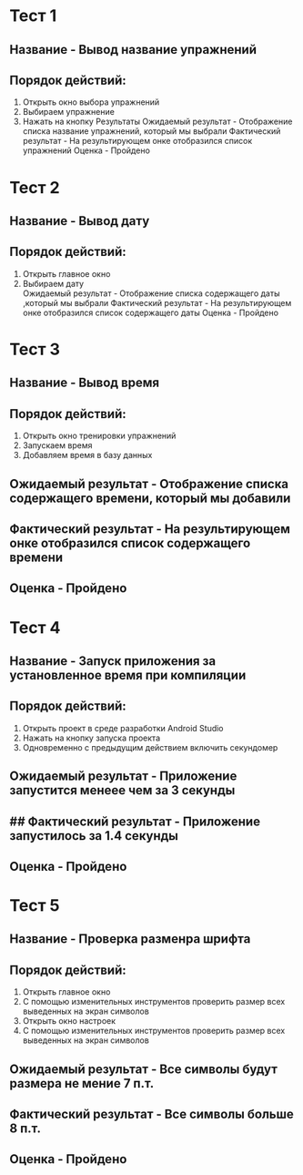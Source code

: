 #  Тест 1
## Название - Вывод название упражнений   
## Порядок действий: 
1. Открыть окно выбора упражнений 
2. Выбираем упражнение 
3. Нажать на кнопку Результаты 
Ожидаемый результат - Отображение списка название упражнений, который мы выбрали 
Фактический результат - На результирующем онке отобразился список упражнений 
Оценка - Пройдено


#  Тест 2
## Название - Вывод дату    
## Порядок действий: 
1. Открыть главное окно 
2. Выбираем дату   
Ожидаемый результат - Отображение списка содержащего даты ,который мы выбрали 
Фактический результат - На результирующем онке отобразился список содержащего даты 
Оценка - Пройдено


#  Тест 3
## Название - Вывод время 
## Порядок действий: 
1. Открыть окно тренировки упражнений   
2. Запускаем время 
3. Добавляем время в базу данных
## Ожидаемый результат - Отображение списка содержащего времени, который мы добавили
## Фактический результат - На результирующем онке отобразился список содержащего времени 
## Оценка - Пройдено



#  Тест 4
## Название - Запуск приложения за установленное время при компиляции
## Порядок действий: 
1. Открыть проект в среде разработки Android Studio
2. Нажать на кнопку запуска проекта
3. Одновременно с предыдущим действием включить секундомер
## Ожидаемый результат - Приложение запустится менеее чем за 3 секунды
## ## Фактический результат - Приложение запустилось за 1.4 секунды
## Оценка - Пройдено



#  Тест 5
## Название - Проверка разменра шрифта
## Порядок действий: 
1. Открыть главное окно
2. С помощью изменительных инструментов проверить размер всех выведенных на экран символов
3. Открыть окно настроек
4. С помощью изменительных инструментов проверить размер всех выведенных на экран символов
## Ожидаемый результат - Все символы будут размера не мение 7 п.т.
## Фактический результат - Все символы больше 8 п.т.
## Оценка - Пройдено





